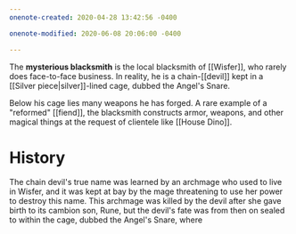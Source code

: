 ```yaml
---
onenote-created: 2020-04-28 13:42:56 -0400

onenote-modified: 2020-06-08 20:06:00 -0400

---
```


The **mysterious blacksmith** is the local blacksmith of [[Wisfer]], who rarely does face-to-face business. In reality, he is a chain-[[devil]] kept in a [[Silver piece|silver]]-lined cage, dubbed the Angel's Snare.

Below his cage lies many weapons he has forged. A rare example of a "reformed" [[fiend]], the blacksmith constructs armor, weapons, and other magical things at the request of clientele like [[House Dino]].


# History
The chain devil's true name was learned by an archmage who used to live in Wisfer, and it was kept at bay by the mage threatening to use her power to destroy this name. This archmage was killed by the devil after she gave birth to its cambion son, Rune, but the devil's fate was from then on sealed to within the cage, dubbed the Angel's Snare, where 

